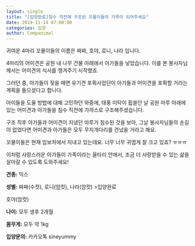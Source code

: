 ```yaml
---
layout: single
title: "[입양완료]침수 직전에 구조된 꼬물이들의 가족이 되어주세요"
date: 2019-11-14 07:00:00
categories: 입양
author: Companimal
---
```


귀여운 4마리 꼬물이들의 이름은 짜짜, 호야, 로니, 나라 입니다.

4마리의 어미견은 공원 내 나무 건물 아래에서 아가들을 낳았습니다. 이를 본 봉사자님께서는 어미견의 식사를 챙겨주기 시작했죠.

그러던 중, 아가들이 젖을 떼면 유기견 포획사업단이 아가들과 어미견을 포획할 거라는 계획을 들으셨다고 합니다.

아이들을 도울 방법에 대해 고민하던 와중에, 태풍 미탁이 휩쓸던 날 공원 마루 아래에 있는 어미견과 아가들을 침수 직전에 가까스로 구조해주셨습니다.

구조 직후 아가들과 어미견이 지냈던 마루가 침수된 것을 보아, 그날 봉사자님들의 손길이 없었다면 어미견과 아가들은 모두 무지개다리를 건넜을 거라고 해요.

꼬물이들은 현재 임보처에서 지내고 있는데요. 너무 너무 귀엽게 잘 크고 있죠? ㅠㅠㅠ

이처럼 사랑스러운 아가들이 가족이라는 울타리 안에서, 조금 더 사랑받을 수 있는 삶을 살아갈 수 있도록 도와주세요!

**견종:** 믹스

**성별:** 짜짜(수컷), 로니(암컷), 나라(암컷) &gt;입양완료

호야(암컷)

**나이:** 모두 생후 2개월

**몸무게:** 모두 약 1kg

**입양문의:** 카카오톡 sineyummy
